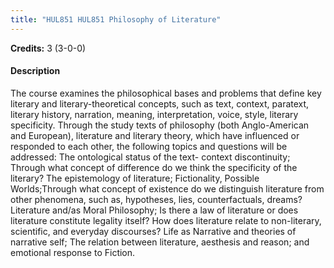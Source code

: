 ```yaml
---
title: "HUL851 HUL851 Philosophy of Literature"
---
```

**Credits:** 3 (3-0-0)

#### Description
The course examines the philosophical bases and problems that define key literary and literary-theoretical concepts, such as text, context, paratext, literary history, narration, meaning, interpretation, voice, style, literary specificity. Through the study texts of philosophy (both Anglo-American and European), literature and literary theory, which have influenced or responded to each other, the following topics and questions will be addressed: The ontological status of the text- context discontinuity; Through what concept of difference do we think the specificity of the literary? The epistemology of literature; Fictionality, Possible Worlds;Through what concept of existence do we distinguish literature from other phenomena, such as, hypotheses, lies, counterfactuals, dreams? Literature and/as Moral Philosophy; Is there a law of literature or does literature constitute legality itself? How does literature relate to non-literary, scientific, and everyday discourses? Life as Narrative and theories of narrative self; The relation between literature, aesthesis and reason; and emotional response to Fiction.